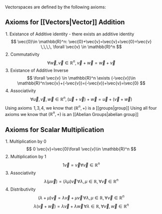 Vectorspaces are defined by the following axioms:
## Axioms for [[Vectors|Vector]] Addition
$\hspace{0pt}1$. Existance of Additive identity - there exists an additive identity
$$
\vec{0}\in \mathbb{R}^n: \vec{0}+\vec{v}=\vec{v}+\vec{0}=\vec{v} \,\,\,\, \forall \vec{v} \in \mathbb{R}^n
$$
$\hspace{0pt}2$. Commutativity 
$$
\forall  \vec{w},\vec{v} \in \mathbb{R}^n,\vec{v}+\vec{w}=\vec{w}+\vec{v}
$$
$\hspace{0pt}3$. Existance of Additive Inverse
$$
\forall \vec{v} \in \mathbb{R}^n \exists (-\vec{v})\in \mathbb{R}^n:\vec{v}+(-\vec{v})=(-\vec{v})+\vec{v}=\vec{0}
$$
$\hspace{0pt}4$. Associativity
$$
\forall \vec{u},\vec{v},\vec{w} \in \mathbb{R}^n,(\vec{u}+\vec{v})+\vec{w}=\vec{u}+(\vec{v}+\vec{w})
$$
Using axioms $\hspace{0pt}1$,$\hspace{0pt}3$,$\hspace{0pt}4$, we know that $(\mathbb{R}^n,+)$ is a [[groups|group]]
Using all four axioms we know that $(\mathbb{R}^n,+)$ is an [[Abelian Groups|abelian group]] 
## Axioms for Scalar Multiplication
$\hspace{0pt}1$. Multiplication by 0
$$
0 \vec{v}=\vec{0}\forall \vec{v}\in \mathbb{R}^n
$$
$\hspace{0pt}2$. Multiplication by 1
$$
1\vec{v}=\vec{v}\forall \vec{v}\in \mathbb{R}^n
$$
$\hspace{0pt}3$. Associativity
$$
\lambda(\mu \vec{v})=(\lambda\mu)\vec{v}\,\forall\lambda,\mu \in \mathbb{R},\forall \vec{v}\in \mathbb{R}^n
$$
$\hspace{0pt}4$. Distributivity
$$
(\lambda+\mu)\vec{v}=\lambda \vec{v}+\mu \vec{v}\,\forall\lambda,\mu \in \mathbb{R},\forall \vec{v}\in \mathbb{R}^n
$$
$$
\lambda(\vec{v}+\vec{w})=\lambda \vec{v}+\lambda \vec{w}\,\forall\lambda \in \mathbb{R},\forall \vec{v},\vec{w}\in \mathbb{R}^n
$$
